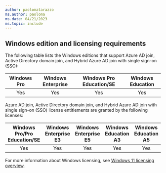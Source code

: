 ```yaml
---
author: paolomatarazzo
ms.author: paoloma
ms.date: 04/21/2023
ms.topic: include
---
```


## Windows edition and licensing requirements

The following table lists the Windows editions that support Azure AD join, Active Directory domain join, and Hybrid Azure AD join with single sign-on (SSO):

|Windows Pro|Windows Enterprise|Windows Pro Education/SE|Windows Education|
|:---:|:---:|:---:|:---:|
|Yes|Yes|Yes|Yes|

Azure AD join, Active Directory domain join, and Hybrid Azure AD join with single sign-on (SSO) license entitlements are granted by the following licenses:

|Windows Pro/Pro Education/SE|Windows Enterprise E3|Windows Enterprise E5|Windows Education A3|Windows Education A5|
|:---:|:---:|:---:|:---:|:---:|
|Yes|Yes|Yes|Yes|Yes|

For more information about Windows licensing, see [Windows 11 licensing overview](https://learn.microsoft.com).

